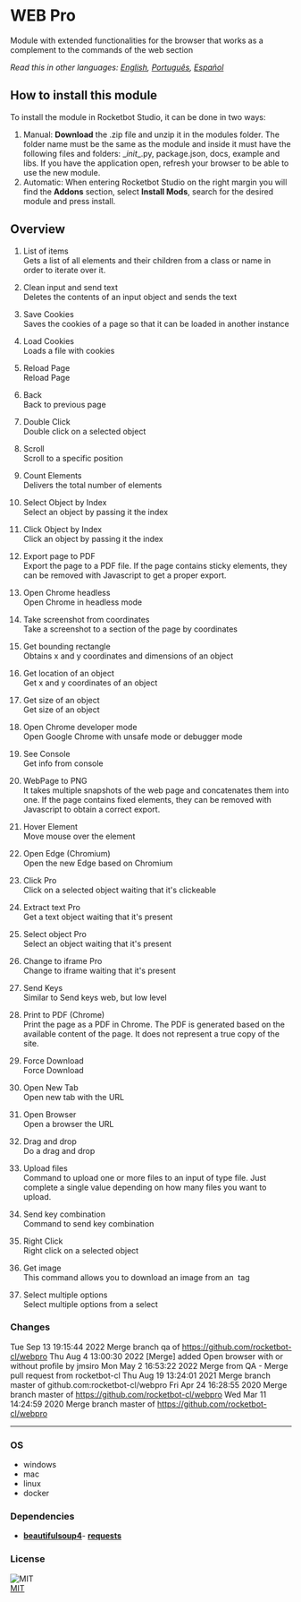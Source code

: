 # WEB Pro
  
Module with extended functionalities for the browser that works as a complement to the commands of the web section  

*Read this in other languages: [English](README.md), [Português](README.pr.md), [Español](README.es.md)*

## How to install this module
  
To install the module in Rocketbot Studio, it can be done in two ways:
1. Manual: __Download__ the .zip file and unzip it in the modules folder. The folder name must be the same as the module and inside it must have the following files and folders: \__init__.py, package.json, docs, example and libs. If you have the application open, refresh your browser to be able to use the new module.
2. Automatic: When entering Rocketbot Studio on the right margin you will find the **Addons** section, select **Install Mods**, search for the desired module and press install.  


## Overview


1. List of items  
Gets a list of all elements and their children from a class or name in order to iterate over it.

2. Clean input and send text  
Deletes the contents of an input object and sends the text

3. Save Cookies  
Saves the cookies of a page so that it can be loaded in another instance

4. Load Cookies  
Loads a file with cookies

5. Reload Page  
Reload Page

6. Back  
Back to previous page

7. Double Click  
Double click on a selected object

8. Scroll  
Scroll to a specific position

9. Count Elements  
Delivers the total number of elements

10. Select Object by Index  
Select an object by passing it the index

11. Click Object by Index  
Click an object by passing it the index

12. Export page to PDF  
Export the page to a PDF file. If the page contains sticky elements, they can be removed with Javascript to get a proper export.

13. Open Chrome headless  
Open Chrome in headless mode

14. Take screenshot from coordinates  
Take a screenshot to a section of the page by coordinates

15. Get bounding rectangle  
Obtains x and y coordinates and dimensions of an object

16. Get location of an object  
Get x and y coordinates of an object

17. Get size of an object  
Get size of an object

18. Open Chrome developer mode  
Open Google Chrome with unsafe mode or debugger mode

19. See Console  
Get info from console

20. WebPage to PNG  
It takes multiple snapshots of the web page and concatenates them into one. If the page contains fixed elements, they can be removed with Javascript to obtain a correct export.

21. Hover Element  
Move mouse over the element

22. Open Edge (Chromium)  
Open the new Edge based on Chromium

23. Click Pro  
Click on a selected object waiting that it's clickeable

24. Extract text Pro  
Get a text object waiting that it's present

25. Select object Pro  
Select an object waiting that it's present

26. Change to iframe Pro  
Change to iframe waiting that it's present

27. Send Keys  
Similar to Send keys web, but low level

28. Print to PDF (Chrome)  
Print the page as a PDF in Chrome. The PDF is generated based on the available content of the page. It does not represent a true copy of the site.

29. Force Download  
Force Download

30. Open New Tab  
Open new tab with the URL

31. Open Browser  
Open a browser the URL

32. Drag and drop  
Do a drag and drop

33. Upload files  
Command to upload one or more files to an input of type file. Just complete a single value depending on how many files you want to upload.

34. Send key combination  
Command to send key combination

35. Right Click  
Right click on a selected object

36. Get image  
This command allows you to download an image from an <img> tag

37. Select multiple options  
Select multiple options from a select

### Changes
Tue Sep 13 19:15:44 2022  Merge branch qa of https://github.com/rocketbot-cl/webpro
Thu Aug 4 13:00:30 2022  [Merge] added Open browser with or without profile by jmsiro
Mon May 2 16:53:22 2022  Merge from QA - Merge pull request from rocketbot-cl
Thu Aug 19 13:24:01 2021  Merge branch master of github.com:rocketbot-cl/webpro
Fri Apr 24 16:28:55 2020  Merge branch master of https://github.com/rocketbot-cl/webpro
Wed Mar 11 14:24:59 2020  Merge branch master of https://github.com/rocketbot-cl/webpro

----
### OS

- windows
- mac
- linux
- docker

### Dependencies
- [**beautifulsoup4**](https://pypi.org/project/beautifulsoup4/)- [**requests**](https://pypi.org/project/requests/)
### License
  
![MIT](https://camo.githubusercontent.com/107590fac8cbd65071396bb4d04040f76cde5bde/687474703a2f2f696d672e736869656c64732e696f2f3a6c6963656e73652d6d69742d626c75652e7376673f7374796c653d666c61742d737175617265)  
[MIT](http://opensource.org/licenses/mit-license.ph)